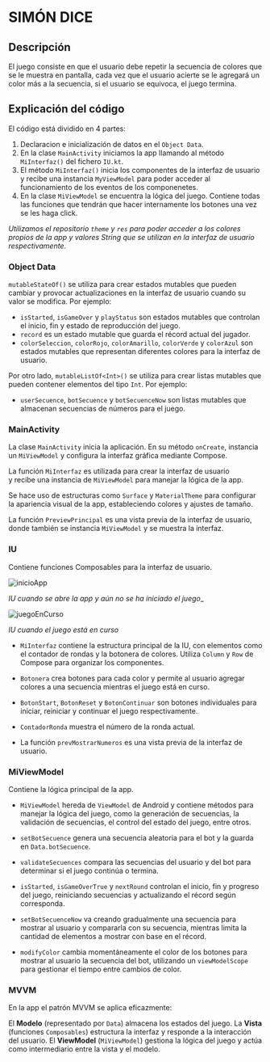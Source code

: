 # SIMÓN DICE

## Descripción
El juego consiste en que el usuario debe repetir la secuencia de colores que se le muestra en pantalla, 
cada vez que el usuario acierte se le agregará un color más a la secuencia, 
si el usuario se equivoca, el juego termina.

## Explicación del código
El código está dividido en 4 partes:
1. Declaracion e inicialización de datos en el `Object Data`.
2. En la clase `MainActivity` iniciamos la app llamando al método `MiInterfaz()` del fichero `IU.kt`.
3. El método `MiInterfaz()` inicia los componentes de la interfaz de usuario y recibe una instancia `MyViewModel`
para poder acceder al funcionamiento de los eventos de los componenetes.
4. En la clase `MiViewModel` se encuentra la lógica del juego. Contiene todas las funciones 
que tendrán que hacer internamente los botones una vez se les haga click.

_Utilizamos el repositorio `theme` y `res` para poder acceder a los colores propios de la app y 
valores String que se utilizan en la interfaz de usuario respectivamente._

### Object Data

`mutableStateOf()` se utiliza para crear estados mutables que pueden cambiar y 
provocar actualizaciones en la interfaz de usuario cuando su valor se modifica. Por ejemplo:

- `isStarted`, `isGameOver` y `playStatus` son estados mutables que controlan el inicio, fin y estado de reproducción del juego.
- `record` es un estado mutable que guarda el récord actual del jugador.
- `colorSeleccion`, `colorRojo`, `colorAmarillo`, `colorVerde` y `colorAzul` son estados mutables 
que representan diferentes colores para la interfaz de usuario.

Por otro lado, `mutableListOf<Int>()` se utiliza para crear listas mutables que pueden contener elementos del tipo `Int`. Por ejemplo:

- `userSecuence`, `botSecuence` y `botSecuenceNow` son listas mutables que almacenan secuencias de números para el juego.

### MainActivity
La clase `MainActivity` inicia la aplicación. En su método `onCreate`, instancia un `MiViewModel` 
y configura la interfaz gráfica mediante Compose.

La función `MiInterfaz` es utilizada para crear la interfaz de usuario  
y recibe una instancia de `MiViewModel` para manejar la lógica de la app.

Se hace uso de estructuras como `Surface` y `MaterialTheme` 
para configurar la apariencia visual de la app, estableciendo colores y ajustes de tamaño.

La función `PreviewPrincipal` es una vista previa de la interfaz de usuario, 
donde también se instancia `MiViewModel` y se muestra la interfaz.

### IU
Contiene funciones Composables para la interfaz de usuario.

![inicioApp](/imagenes/botonera.png)

_IU cuando se abre la app y aún no se ha iniciado el juego__

![juegoEnCurso](/imagenes/startContinue.png)

_IU cuando el juego está en curso_

- `MiInterfaz` contiene la estructura principal de la IU, 
con elementos como el contador de rondas y la botonera de colores. 
Utiliza `Column` y `Row` de Compose para organizar los componentes.

- `Botonera` crea botones para cada color y permite al usuario agregar 
colores a una secuencia mientras el juego está en curso.

- `BotonStart`, `BotonReset` y `BotonContinuar` 
son botones individuales para iniciar, reiniciar y continuar el juego respectivamente.

- `ContadorRonda` muestra el número de la ronda actual.

- La función `prevMostrarNumeros` es una vista previa de la interfaz de usuario.

### MiViewModel
Contiene la lógica principal de la app.

- `MiViewModel` hereda de `ViewModel` de Android y contiene métodos para manejar la lógica del juego, 
como la generación de secuencias, la validación de secuencias, el control del estado del juego, entre otros.

- `setBotSecuence` genera una secuencia aleatoria para el bot y la guarda en `Data.botSecuence`.

- `validateSecuences` compara las secuencias del usuario y del bot para determinar si el juego continúa o termina.

- `isStarted`, `isGameOverTrue` y `nextRound` controlan el inicio, 
fin y progreso del juego, reiniciando secuencias y actualizando el récord según corresponda.

- `setBotSecuenceNow` va creando gradualmente una secuencia para 
mostrar al usuario y compararla con su secuencia, mientras limita la cantidad de elementos a mostrar con base en el récord.

- `modifyColor` cambia momentáneamente el color de los botones 
para mostrar al usuario la secuencia del bot, utilizando un `viewModelScope` para gestionar el tiempo entre cambios de color.

### MVVM
En la app el patrón MVVM se aplica eficazmente:

El **Modelo** (representado por `Data`) almacena los estados del juego.
La **Vista** (funciones `Composables`) estructura la interfaz y responde a la interacción del usuario.
El **ViewModel** (`MiViewModel`) gestiona la lógica del juego y actúa como intermediario entre la vista y el modelo.